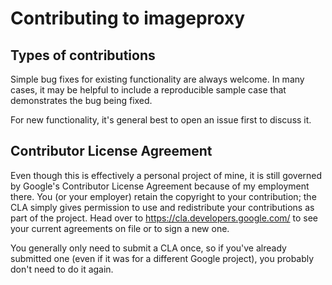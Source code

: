 # Contributing to imageproxy

## Types of contributions

Simple bug fixes for existing functionality are always welcome.  In many cases,
it may be helpful to include a reproducible sample case that demonstrates the
bug being fixed.

For new functionality, it's general best to open an issue first to discuss it.

## Contributor License Agreement

Even though this is effectively a personal project of mine, it is still governed
by Google's Contributor License Agreement because of my employment there.  You
(or your employer) retain the copyright to your contribution; the CLA simply
gives permission to use and redistribute your contributions as part of the
project.  Head over to <https://cla.developers.google.com/> to see your current
agreements on file or to sign a new one.

You generally only need to submit a CLA once, so if you've already submitted one
(even if it was for a different Google project), you probably don't need to do
it again.

